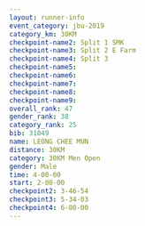```yaml
---
layout: runner-info 
event_category: jbu-2019 
category_km: 30KM 
checkpoint-name2: Split 1 SMK 
checkpoint-name3: Split 2 E Farm 
checkpoint-name4: Split 3 
checkpoint-name5: 
checkpoint-name6: 
checkpoint-name7: 
checkpoint-name8: 
checkpoint-name9: 
overall_rank: 47
gender_rank: 38
category_rank: 25
bib: 31049
name: LEONG CHEE MUN
distance: 30KM
category: 30KM Men Open
gender: Male
time: 4-00-00
start: 2-00-00
checkpoint2: 3-46-54
checkpoint3: 5-34-03
checkpoint4: 6-00-00
---
```

